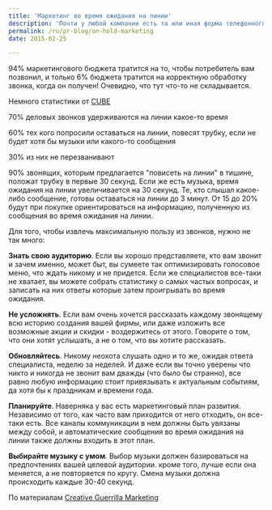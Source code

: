 ```yaml
---
title: 'Маркетинг во время ожидания на линии'
description: 'Почти у любой компании есть та или иная форма телефонного маркетинга во время ожидания ответа абонента. В целом этот маркетинг не блещет ни изобретательностью, ни эффективностью, в большинстве случаев звонящему просто предлагается послушать музыку во время ожидания.'
permalink: /ru/pr-blog/on-hold-marketing
date: 2015-02-25

---
```


94% маркетингового бюджета тратится на то, чтобы потребитель вам позвонил, и только 6% бюджета тратится на корректную обработку звонка, когда он получен! Очевидно, что тут что-то не складывается.

Немного статистики от <a href="http://cubemediamaster.com/">CUBE</a>

70% деловых звонков удерживаются на линии какое-то время

60% тех кого попросили оставаться на линии, повесят трубку, если не будет хотя бы музыки или какого-то сообщения

30% из них не перезванивают

90% звонящих, которым предлагается "повисеть на линии" в тишине, положат трубку в первые 30 секунд. Если же есть музыка, время ожидания на линии увеличивается на 30 секунд. Те, кто слышал какое-либо сообщение, готовы оставаться на линии до 3 минут. От 15 до 20% будут при покупке ориентироваться на информацию, полученную из сообщения во время ожидания на линии.

Для того, чтобы извлечь максимальную пользу из звонков, нужно не так много:

<strong>Знать свою аудиторию</strong>. Если вы хорошо представляете, кто вам звонит и зачем именно, может быт, вы сумеете так оптимизировать голосовое меню, что ждать никому и не придется. Если же специалистов все-таки не хватает, вы можете собрать статистику о самых частых вопросах, и записать на них ответы которые затем проигрывать во время ожидания.

<strong>Не усложнять</strong>. Если вам очень хочется рассказать каждому звонящему всю историю создания вашей фирмы, или даже изложить все возможные акции и скидки - воздержитесь от этого. Говорите о том, что они хотят услышать, а не о том, что вы хотите рассказать.

<strong>Обновляйтесь</strong>. Никому неохота слушать одно и то же, ожидая ответа специалиста, неделю за неделей. И даже если вы точно уверены что никто и никогда не звонит вам дважды (что было бы странно), все равно любую информацию стоит привязывать к актуальным событиям, да хотя бы к праздникам и времени года.

<strong>Планируйте</strong>. Наверняка у вас есть маркетинговый план развития. Независимо от того, как часто вам приходится от него отходить, он все-таки есть. Все каналы коммуникации в нем должны быть увязаны между собой, и автоматические сообщения во время ожидания на линии также должны входить в этот план.

<strong>Выбирайте музыку с умом</strong>.  Выбор музыки должен базироваться на предпочтениях вашей целевой аудитории. кроме того, лучше если она меняется, а не повторяется по кругу. Смена музыки должна происходить каждые 30-40 секунд.

По материалам <a href="http://www.creativeguerrillamarketing.com/guerrilla-marketing/infographic-harnassing-power-hold-marketing/">Creative Guerrilla Marketing</a>

